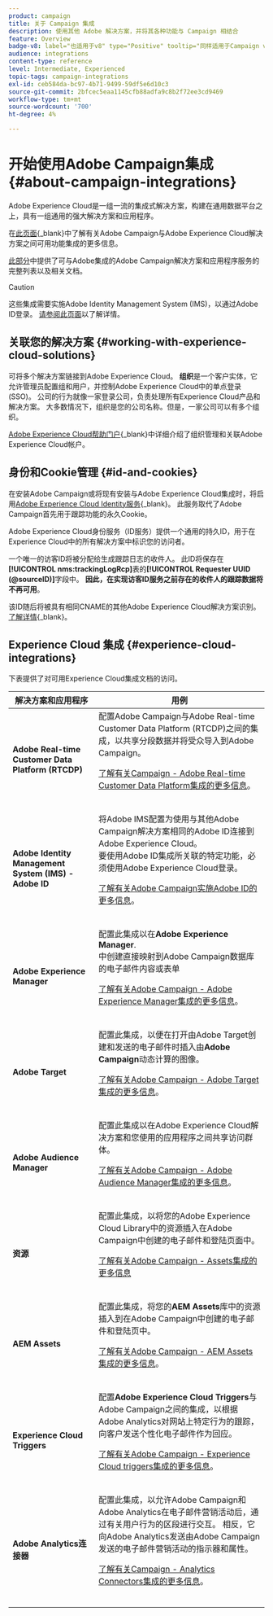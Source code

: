 ```yaml
---
product: campaign
title: 关于 Campaign 集成
description: 使用其他 Adobe 解决方案，并将其各种功能与 Campaign 相结合
feature: Overview
badge-v8: label="也适用于v8" type="Positive" tooltip="同样适用于Campaign v8"
audience: integrations
content-type: reference
level: Intermediate, Experienced
topic-tags: campaign-integrations
exl-id: ceb584da-bc97-4b71-9499-59df5e6d10c3
source-git-commit: 2bfcec5eaa1145cfb88adfa9c8b2f72ee3cd9469
workflow-type: tm+mt
source-wordcount: '700'
ht-degree: 4%

---
```


# 开始使用Adobe Campaign集成 {#about-campaign-integrations}

Adobe Experience Cloud是一组一流的集成式解决方案，构建在通用数据平台之上，具有一组通用的强大解决方案和应用程序。

在[此页面](https://experienceleague.adobe.com/zh-hans/docs/core-services/interface/administration/integrations){_blank}中了解有关Adobe Campaign与Adobe Experience Cloud解决方案之间可用功能集成的更多信息。

[此部分](#experience-cloud-integrations)中提供了可与Adobe集成的Adobe Campaign解决方案和应用程序服务的完整列表以及相关文档。

>[!CAUTION]
>
>这些集成需要实施Adobe Identity Management System (IMS)，以通过Adobe ID登录。 [请参阅此页面](../../integrations/using/about-adobe-id.md)以了解详情。
>

## 关联您的解决方案 {#working-with-experience-cloud-solutions}

可将多个解决方案链接到Adobe Experience Cloud。 **组织**&#x200B;是一个客户实体，它允许管理员配置组和用户，并控制Adobe Experience Cloud中的单点登录(SSO)。 公司的行为就像一家登录公司，负责处理所有Experience Cloud产品和解决方案。 大多数情况下，组织是您的公司名称。但是，一家公司可以有多个组织。

[Adobe Experience Cloud帮助门户](https://experienceleague.adobe.com/zh-hans/docs/core-services/interface/administration/organizations){_blank}中详细介绍了组织管理和关联Adobe Experience Cloud帐户。

## 身份和Cookie管理 {#id-and-cookies}

在安装Adobe Campaign或将现有安装与Adobe Experience Cloud集成时，将启用[Adobe Experience Cloud Identity服务](https://experienceleague.adobe.com/zh-hans/docs/id-service/using/home){_blank}。 此服务取代了Adobe Campaign首先用于跟踪功能的永久Cookie。

Adobe Experience Cloud身份服务（ID服务）提供一个通用的持久ID，用于在Experience Cloud中的所有解决方案中标识您的访问者。

一个唯一的访客ID将被分配给生成跟踪日志的收件人。 此ID将保存在&#x200B;**[!UICONTROL nms:trackingLogRcp]**&#x200B;表的&#x200B;**[!UICONTROL Requester UUID (@sourceID)]**&#x200B;字段中。 **因此，在实现访客ID服务之前存在的收件人的跟踪数据将不再可用**。

该ID随后将被具有相同CNAME的其他Adobe Experience Cloud解决方案识别。 [了解详情](https://experienceleague.adobe.com/zh-hans/docs/id-service/using/reference/analytics-reference/cname){_blank}。

## Experience Cloud 集成 {#experience-cloud-integrations}

下表提供了对可用Experience Cloud集成文档的访问。

<table> 
 <thead> 
  <tr> 
   <th> 解决方案和应用程序<br /> </th> 
   <th> 用例<br /> </th> 
  </tr> 
 </thead> 
 <tbody> 
  <tr> 
   <td> <strong>Adobe Real-time Customer Data Platform (RTCDP)</strong><br /> </td> 
   <td> 配置Adobe Campaign与Adobe Real-time Customer Data Platform (RTCDP)之间的集成，以共享分段数据并将受众导入到Adobe Campaign。<br /> <p><a href="../../integrations/using/get-started-sources-destinations.md">了解有关Campaign - Adobe Real-time Customer Data Platform集成的更多信息</a>。</p><br /> </td> 
  </tr> 
  <tr> 
   <td> <strong>Adobe Identity Management System (IMS) - Adobe ID</strong><br /> </td> 
   <td> 将Adobe IMS配置为使用与其他Adobe Campaign解决方案相同的Adobe ID连接到Adobe Experience Cloud。<br />要使用Adobe ID集成所关联的特定功能，必须使用Adobe Experience Cloud登录。<br /> <p><a href="../../integrations/using/about-adobe-id.md">了解有关Adobe Campaign实施Adobe ID的更多信息</a>。</p><br /> </td> 
  </tr> 
  <tr> 
   <td> <strong>Adobe Experience Manager</strong><br /> </td> 
   <td> 配置此集成以在<strong>Adobe Experience Manager</strong>.<br />中创建直接映射到Adobe Campaign数据库的电子邮件内容或表单 <p><a href="../../integrations/using/about-adobe-experience-manager.md">了解有关Adobe Campaign - Adobe Experience Manager集成的更多信息</a>。</p><br /> </td> 
  </tr> 
  <tr> 
   <td> <strong>Adobe Target</strong><br /> </td> 
   <td> 配置此集成，以便在打开由Adobe Target创建和发送的电子邮件时插入由<strong>Adobe Campaign</strong>动态计算的图像。<br /> <p><a href="../../integrations/using/integrating-with-adobe-target.md">了解有关Adobe Campaign - Adobe Target集成的更多信息</a>。</p><br /> </td> 
  </tr> 
  <tr> 
   <td><strong>Adobe Audience Manager</strong><br /> </td> 
   <td> 配置此集成以在Adobe Experience Cloud解决方案和您使用的应用程序之间共享访问群体。<br /> <p><a href="../../integrations/using/sharing-audiences-with-adobe-experience-cloud.md">了解有关Adobe Campaign - Adobe Audience Manager集成的更多信息</a>。</p><br /> </td> 
  </tr> 
  <tr> 
   <td> <strong>资源</strong><br /> </td> 
   <td> 配置此集成，以将您的Adobe Experience Cloud Library中的资源插入在Adobe Campaign中创建的电子邮件和登陆页面中。<br /> <p><a href="../../integrations/using/configuring-access-to-assets.md#integrating-with-experience-cloud-assets">了解有关Adobe Campaign - Assets集成的更多信息</a></p><br /> </td> 
  </tr> 
  <tr> 
   <td> <strong>AEM Assets</strong><br /> </td> 
   <td> 配置此集成，将您的<strong>AEM Assets</strong>库中的资源插入到在Adobe Campaign中创建的电子邮件和登陆页中。<br /> <p><a href="../../integrations/using/configuring-access-to-assets.md#integrating-with-aem-assets">了解有关Adobe Campaign - AEM Assets集成的更多信息</a>。</p><br /> </td> 
  </tr> 
  <tr> 
   <td> <strong>Experience Cloud Triggers</strong><br /> </td> 
   <td> 配置<strong>Adobe Experience Cloud Triggers</strong>与Adobe Campaign之间的集成，以根据Adobe Analytics对网站上特定行为的跟踪，向客户发送个性化电子邮件作为回应。<br /> <p><a href="about-triggers.md">了解有关Adobe Campaign - Experience Cloud triggers集成的更多信息</a>。</p><br /> </td> 
  </tr> 
  <tr> 
   <td> <strong>Adobe Analytics连接器</strong><br /> </td> 
   <td> 配置此集成，以允许Adobe Campaign和Adobe Analytics在电子邮件营销活动后，通过有关用户行为的区段进行交互。 相反，它向Adobe Analytics发送由Adobe Campaign发送的电子邮件营销活动的指示器和属性。<br /> <p><a href="../../integrations/using/gs-aa.md">了解有关Campaign - Analytics Connectors集成的更多信息</a>。</p><br /> </td> 
  </tr> 
 </tbody> 
</table>
